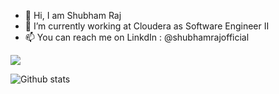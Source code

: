- 👋 Hi, I am Shubham Raj
- 🌱 I’m currently working at Cloudera as Software Engineer II
- 📫 You can reach me on LinkdIn : @shubhamrajofficial

<!---
shubhamraj-git/shubhamraj-git is a ✨ special ✨ repository because its `README.md` (this file) appears on your GitHub profile.
You can click the Preview link to take a look at your changes.
--->

[![](https://ossrank.com/widget/886284)](https://ossrank.com/c/886284-shubham-raj)

![Github stats](https://github-readme-stats.vercel.app/api?username=shubhamraj-git&theme=dark&show_icons=true)
